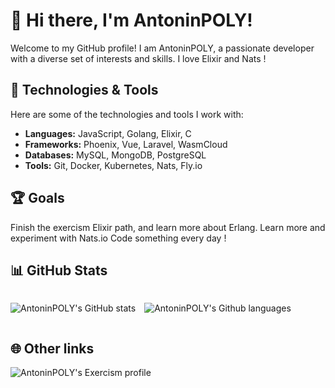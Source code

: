 # :wave: Hi there, I'm AntoninPOLY!

Welcome to my GitHub profile!
I am AntoninPOLY, a passionate developer with a diverse set of interests and skills.
I love Elixir and Nats !

## :wrench: Technologies & Tools

Here are some of the technologies and tools I work with:

- **Languages:** JavaScript, Golang, Elixir, C
- **Frameworks:** Phoenix, Vue, Laravel, WasmCloud
- **Databases:** MySQL, MongoDB, PostgreSQL
- **Tools:** Git, Docker, Kubernetes, Nats, Fly.io

## :trophy: Goals

Finish the exercism Elixir path, and learn more about Erlang.
Learn more and experiment with Nats.io
Code something every day !

## :bar_chart: GitHub Stats

<div style="display: flex;">
<div style="margin-right: 1em;">

![AntoninPOLY's GitHub stats](https://github-readme-stats.vercel.app/api?username=AntoninPOLY&show_icons=true&theme=radical)
</div>

![AntoninPOLY's Github languages](https://github-readme-stats.vercel.app/api/top-langs/?username=AntoninPOLY&layout=compact&langs_count=5&theme=dark)
</div>

## :globe_with_meridians: Other links

![AntoninPOLY's Exercism profile](https://exercism.org/profiles/Crazyblu)
